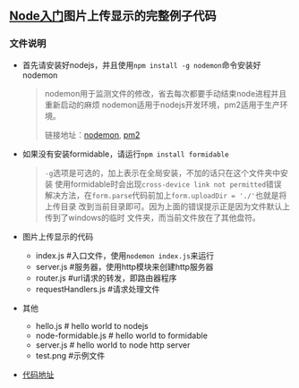 [Node入门](http://www.nodebeginner.org/)图片上传显示的完整例子代码
---
### 文件说明
+   首先请安装好nodejs，并且使用`npm install -g nodemon`命令安装好nodemon
    >   nodemon用于监测文件的修改，省去每次都要手动结束node进程并且重新启动的麻烦
    >   nodemon适用于nodejs开发环境，pm2适用于生产环境。
    >
    >   链接地址：[nodemon](https://github.com/remy/nodemon), [pm2](https://github.com/Unitech/pm2)

+   如果没有安装formidable，请运行`npm install formidable`
    > `-g`选项是可选的，加上表示在全局安装，不加的话只在这个文件夹中安装
    >使用formidable时会出现`cross-device link not permitted`错误
    > 解决方法，在`form.parse`代码前加上`form.uploadDir = './'`也就是将上传目录
    > 改到当前目录即可。因为上面的错误提示正是因为文件默认上传到了windows的临时
    > 文件夹，而当前文件放在了其他盘符。

+   图片上传显示的代码
    +   index.js #入口文件，使用`nodemon index.js`来运行
    +   server.js #服务器，使用http模块来创建http服务器
    +   router.js #url请求的转发，即路由器程序
    +   requestHandlers.js  #请求处理文件

+   其他
    +   hello.js    # hello world to nodejs
    +   node-formidable.js  # hello world to formidable
    +   server.js   # hello world to node http server
    +   test.png    #示例文件

+   [代码地址](https://github.com/leoshawn/node-test)
